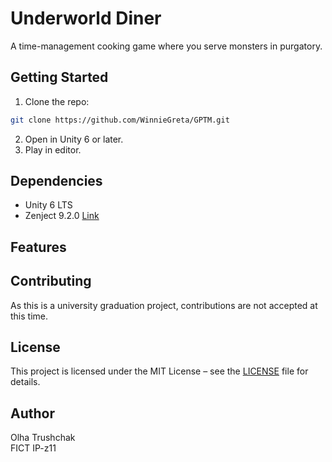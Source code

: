 # Underworld Diner
A time-management cooking game where you serve monsters in purgatory.

## Getting Started

1. Clone the repo:
```bash
git clone https://github.com/WinnieGreta/GPTM.git
```

2. Open in Unity 6 or later.
3. Play in editor.

## Dependencies

- Unity 6 LTS
- Zenject 9.2.0 [Link](https://github.com/modesttree/Zenject)

## Features

## Contributing

As this is a university graduation project, contributions are not accepted at this time.

## License

This project is licensed under the MIT License – see the [LICENSE](LICENSE) file for details.

## Author
Olha Trushchak  
FICT IP-z11
